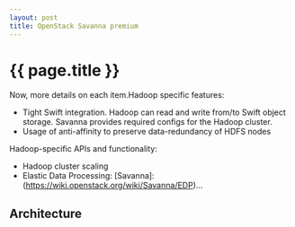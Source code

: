 ```yaml
---
layout: post
title: OpenStack Savanna premium
---
```


{{ page.title }}
================

Now, more details on each item.Hadoop specific features:
* Tight Swift integration. Hadoop can read and write from/to Swift  object storage. Savanna provides required configs for the Hadoop  cluster.
* Usage of anti-affinity to preserve data-redundancy of HDFS nodes

Hadoop-specific APIs and functionality:
* Hadoop cluster scaling
* Elastic Data Processing: [Savanna]: (https://wiki.openstack.org/wiki/Savanna/EDP)...

Architecture
------------



